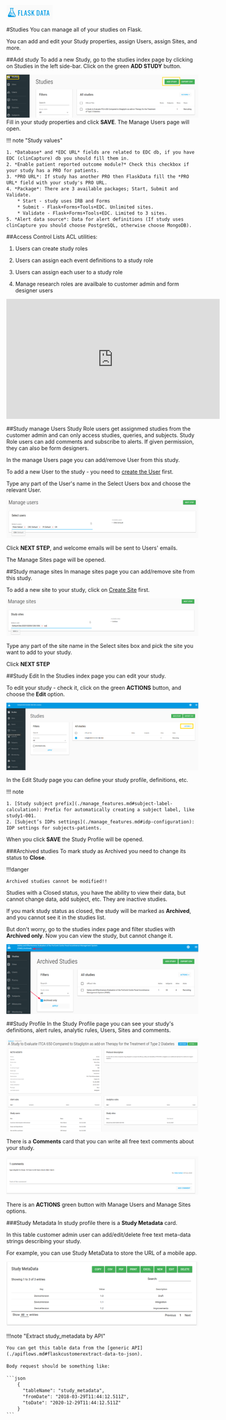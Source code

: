 <a href="https://www.flaskdata.io">![Screenshot](img/flaskdata_logo.PNG)</a>

#Studies
You can manage all of your studies on Flask.

You can add and edit your Study properties, assign Users, assign Sites, and more.

##Add study
To add a new Study, go to the studies index page by clicking on Studies in the left side-bar.
Click on the green **ADD STUDY** button.

![Screenshot](img/study/studies_index_add_study.PNG)
Fill in your study properties and click **SAVE**. The Manage Users page will open.

!!! note "Study values"

    1. *Database* and *EDC URL* fields are related to EDC db, if you have EDC (clinCapture) db you should fill them in.
    2. *Enable patient reported outcome module?* Check this checkbox if your study has a PRO for patients.
    3. *PRO URL*: If study has another PRO then FlaskData fill the *PRO URL* field with your study's PRO URL.
    4. *Package*: There are 3 available packages; Start, Submit and Validate.
        * Start - study uses IRB and Forms
        * Submit - Flask+Forms+Tools+EDC. Unlimited sites.
        * Validate - Flask+Forms+Tools+EDC. Limited to 3 sites.
    5. *Alert data source*: Data for alert definitions (If study uses clinCapture you should choose PostgreSQL, otherwise choose MongoDB).

##Access Control Lists 
ACL utilities:

1. Users can create study roles

2. Users can assign each event definitions to a study role

3. Users can assign each user to a study role

4. Manage research roles are availbale to customer admin and form designer users

<iframe width="560" height="315" src="https://www.youtube.com/embed/caPqj0Pwiy0" title="YouTube video player" frameborder="0" allow="accelerometer; autoplay; clipboard-write; encrypted-media; gyroscope; picture-in-picture" allowfullscreen></iframe>

##Study manage Users
Study Role users get assignmed studies from the customer admin and can only access studies, queries, and subjects. Study Role users can add comments and subscribe to alerts. If given permission, they can also be form designers.

In the manage Users page you can add/remove User from this study.

To add a new User to the study - you need to [create the User](./manage_users.md#add-user) first.

Type any part of the User's name in the Select Users box and choose the relevant User.

![Screenshot](img/study/study_mange_users_type.PNG)

Click **NEXT STEP**, and welcome emails will be sent to Users' emails.

The Manage Sites page will be opened.

##Study manage sites
In manage sites page you can add/remove site from this study.

To add a new site to your study, click on [Create Site](./manage_sites.md#add-a-new-site) first.

![Screenshot](img/study/study_manage_sites.PNG)

Type any part of the site name in the Select sites box and pick the site you want to add to your study.

Click **NEXT STEP**

##Study Edit
In the Studies index page you can edit your study.

To edit your study - check it, click on the green **ACTIONS** button, and choose the **Edit** option.

![Screenshot](img/study/studies_index_actions.PNG)

In the Edit Study page you can define your study profile, definitions, etc.

!!! note

    1. [Study subject prefix](./manage_features.md#subject-label-calculation): Prefix for automatically creating a subject label, like study1-001.
    2. [Subject’s IDPs settings](./manage_features.md#idp-configuration): IDP settings for subjects-patients.

When you click **SAVE** the Study Profile will be opened.

###Archived studies
To mark study as Archived you need to change its status to **Close**.

!!!danger 

    Archived studies cannot be modified!!

Studies with a Closed status, you have the ability to view their data, but cannot change data, add subject, etc. They are inactive studies.

If you mark study status as closed, the study will be marked as **Archived**, and you cannot see it in the studies list.

But don't worry, go to the studies index page and filter studies with **Archived only**. Now you can view the study, but cannot change it.

![Screenshot](img/study/archived_study.PNG)

##Study Profile
In the Study Profile page you can see your study's definitions, alert rules, analytic rules, Users, Sites and comments.

![Screenshot](img/study/study_profile.PNG)

There is a **Comments** card that you can write all free text comments about your study.

![Screenshot](img/study/study_comment.PNG)

There is an **ACTIONS** green button with Manage Users and Manage Sites options.

###Study Metadata
In study profile there is a **Study Metadata** card.

In this table customer admin user can add/edit/delete free text meta-data strings describing your study. 

For example, you can use Study MetaData to store the URL of a mobile app.

![Screenshot](img/study/study_metadata.PNG)

!!!note "Extract study_metadata by API"

    You can get this table data from the [generic API](./apiflows.md#flaskcustomerextract-data-to-json).
    
    Body request should be something like:
    
    ```json
        {
          "tableName": "study_metadata",
          "fromDate": "2018-03-29T11:44:12.511Z",
          "toDate": "2020-12-29T11:44:12.511Z"
        }
    ```